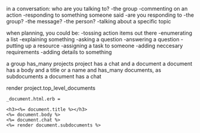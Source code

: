 in a conversation: who are you talking to?
  -the group
  -commenting on an action
  -responding to something someone said
    -are you responding to
      -the group?
      -the message?
      -the person?
  -talking about a specific topic

when planning, you could be:
  -tossing action items out there
  -enumerating a list
  -explaining something
  -asking a question
  -answering a question
  -putting up a resource
  -assigning a task to someone
  -adding neccesary requirements
  -adding details to something

a group has_many projects
project has a chat and a document
a document has a body and a title or a name and has_many documents, as subdocuments
a document has a chat



render project.top_level_documents

    _document.html.erb = 

    <h3><%= document.title %></h3>
    <%= document.body %>
    <%= document.chat %>
    <%= render document.subdocuments %>




